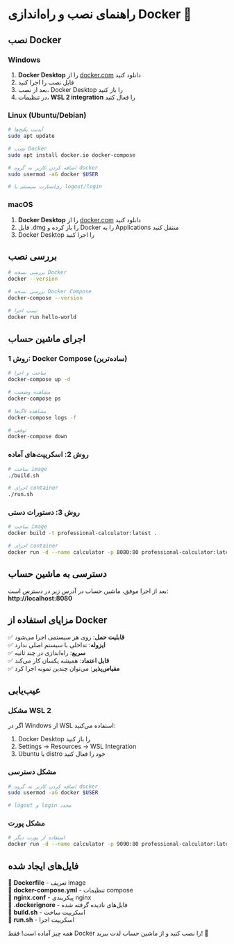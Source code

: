 # راهنمای نصب و راه‌اندازی Docker 🐳

## نصب Docker

### Windows
1. **Docker Desktop** را از [docker.com](https://www.docker.com/products/docker-desktop/) دانلود کنید
2. فایل نصب را اجرا کنید
3. بعد از نصب، Docker Desktop را باز کنید
4. در تنظیمات، **WSL 2 integration** را فعال کنید

### Linux (Ubuntu/Debian)
```bash
# آپدیت پکیج‌ها
sudo apt update

# نصب Docker
sudo apt install docker.io docker-compose

# اضافه کردن کاربر به گروه docker
sudo usermod -aG docker $USER

# ری‌استارت سیستم یا logout/login
```

### macOS
1. **Docker Desktop** را از [docker.com](https://www.docker.com/products/docker-desktop/) دانلود کنید
2. فایل .dmg را باز کرده و Docker را به Applications منتقل کنید
3. Docker Desktop را اجرا کنید

## بررسی نصب

```bash
# بررسی نسخه Docker
docker --version

# بررسی نسخه Docker Compose
docker-compose --version

# تست اجرا
docker run hello-world
```

## اجرای ماشین حساب

### روش 1: Docker Compose (ساده‌ترین)
```bash
# ساخت و اجرا
docker-compose up -d

# مشاهده وضعیت
docker-compose ps

# مشاهده لاگ‌ها
docker-compose logs -f

# توقف
docker-compose down
```

### روش 2: اسکریپت‌های آماده
```bash
# ساخت image
./build.sh

# اجرای container
./run.sh
```

### روش 3: دستورات دستی
```bash
# ساخت image
docker build -t professional-calculator:latest .

# اجرای container
docker run -d --name calculator -p 8080:80 professional-calculator:latest
```

## دسترسی به ماشین حساب

بعد از اجرا موفق، ماشین حساب در آدرس زیر در دسترس است:
**http://localhost:8080**

## مزایای استفاده از Docker

✅ **قابلیت حمل**: روی هر سیستمی اجرا می‌شود  
✅ **ایزوله**: تداخلی با سیستم اصلی ندارد  
✅ **سریع**: راه‌اندازی در چند ثانیه  
✅ **قابل اعتماد**: همیشه یکسان کار می‌کند  
✅ **مقیاس‌پذیر**: می‌توان چندین نمونه اجرا کرد  

## عیب‌یابی

### مشکل WSL 2
اگر در Windows از WSL استفاده می‌کنید:
1. Docker Desktop را باز کنید
2. Settings → Resources → WSL Integration
3. Ubuntu یا distro خود را فعال کنید

### مشکل دسترسی
```bash
# اضافه کردن کاربر به گروه docker
sudo usermod -aG docker $USER

# logout و login مجدد
```

### مشکل پورت
```bash
# استفاده از پورت دیگر
docker run -d --name calculator -p 9090:80 professional-calculator:latest
```

## فایل‌های ایجاد شده

📁 **Dockerfile** - تعریف image  
📁 **docker-compose.yml** - تنظیمات compose  
📁 **nginx.conf** - پیکربندی nginx  
📁 **.dockerignore** - فایل‌های نادیده گرفته شده  
📁 **build.sh** - اسکریپت ساخت  
📁 **run.sh** - اسکریپت اجرا  

همه چیز آماده است! فقط Docker را نصب کنید و از ماشین حساب لذت ببرید! 🎉
